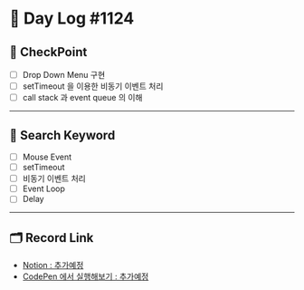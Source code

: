 # __🎥 Day Log #1124__

## 📌 __CheckPoint__
- [ ] Drop Down Menu 구현
- [ ] setTimeout 을 이용한 비동기 이벤트 처리
- [ ] call stack 과 event queue 의 이해
---
## 🔖 __Search Keyword__
- [ ] Mouse Event
- [ ] setTimeout
- [ ] 비동기 이벤트 처리
- [ ] Event Loop
- [ ] Delay
---
## 🗂 __Record Link__
- [Notion : 추가예정]()
- [CodePen 에서 실행해보기 : 추가예정]()